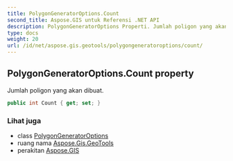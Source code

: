 ```yaml
---
title: PolygonGeneratorOptions.Count
second_title: Aspose.GIS untuk Referensi .NET API
description: PolygonGeneratorOptions Properti. Jumlah poligon yang akan dibuat.
type: docs
weight: 20
url: /id/net/aspose.gis.geotools/polygongeneratoroptions/count/
---
```

## PolygonGeneratorOptions.Count property

Jumlah poligon yang akan dibuat.

```csharp
public int Count { get; set; }
```

### Lihat juga

* class [PolygonGeneratorOptions](../)
* ruang nama [Aspose.Gis.GeoTools](../../polygongeneratoroptions/)
* perakitan [Aspose.GIS](../../../)


